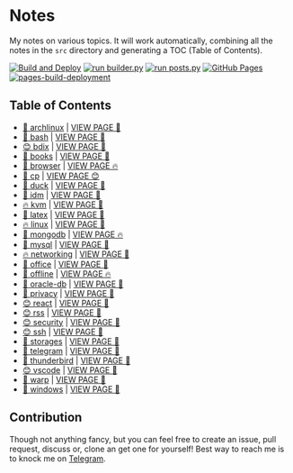 # Notes

My notes on various topics. It will work automatically, combining all the notes in the `src` directory and generating a TOC (Table of Contents).

[![Build and Deploy](https://github.com/SharafatKarim/notes/actions/workflows/action.yml/badge.svg)](https://github.com/SharafatKarim/notes/actions/workflows/action.yml)
[![run builder.py](https://github.com/SharafatKarim/notes/actions/workflows/action.yml/badge.svg)](https://github.com/SharafatKarim/notes/actions/workflows/action.yml)
[![run posts.py](https://github.com/SharafatKarim/notes/actions/workflows/posts.yml/badge.svg)](https://github.com/SharafatKarim/notes/actions/workflows/posts.yml)
[![GitHub Pages](https://github.com/SharafatKarim/notes/actions/workflows/gh-pages.yml/badge.svg)](https://github.com/SharafatKarim/notes/actions/workflows/gh-pages.yml)
[![pages-build-deployment](https://github.com/SharafatKarim/notes/actions/workflows/pages/pages-build-deployment/badge.svg)](https://github.com/SharafatKarim/notes/actions/workflows/pages/pages-build-deployment)


## Table of Contents

- [🤖 archlinux](src/archlinux.md) | <a href='https://sharafat.is-a.dev/notes/archlinux' target='_blank'>VIEW PAGE 🎉</a>
- [🎸 bash](src/bash.md) | <a href='https://sharafat.is-a.dev/notes/bash' target='_blank'>VIEW PAGE 🤖</a>
- [😊 bdix](src/bdix.md) | <a href='https://sharafat.is-a.dev/notes/bdix' target='_blank'>VIEW PAGE 🎉</a>
- [🎉 books](src/books.md) | <a href='https://sharafat.is-a.dev/notes/books' target='_blank'>VIEW PAGE 🌈</a>
- [🤖 browser](src/browser.md) | <a href='https://sharafat.is-a.dev/notes/browser' target='_blank'>VIEW PAGE 🔥</a>
- [🎉 cp](src/cp.md) | <a href='https://sharafat.is-a.dev/notes/cp' target='_blank'>VIEW PAGE 😊</a>
- [🌈 duck](src/duck.md) | <a href='https://sharafat.is-a.dev/notes/duck' target='_blank'>VIEW PAGE 🎉</a>
- [🌈 idm](src/idm.md) | <a href='https://sharafat.is-a.dev/notes/idm' target='_blank'>VIEW PAGE 👾</a>
- [🔥 kvm](src/kvm.md) | <a href='https://sharafat.is-a.dev/notes/kvm' target='_blank'>VIEW PAGE 🚀</a>
- [🚀 latex](src/latex.md) | <a href='https://sharafat.is-a.dev/notes/latex' target='_blank'>VIEW PAGE 👾</a>
- [🔥 linux](src/linux.md) | <a href='https://sharafat.is-a.dev/notes/linux' target='_blank'>VIEW PAGE 🚀</a>
- [🚀 mongodb](src/mongodb.md) | <a href='https://sharafat.is-a.dev/notes/mongodb' target='_blank'>VIEW PAGE 🔥</a>
- [👾 mysql](src/mysql.md) | <a href='https://sharafat.is-a.dev/notes/mysql' target='_blank'>VIEW PAGE 👾</a>
- [🔥 networking](src/networking.md) | <a href='https://sharafat.is-a.dev/notes/networking' target='_blank'>VIEW PAGE 👾</a>
- [🌟 office](src/office.md) | <a href='https://sharafat.is-a.dev/notes/office' target='_blank'>VIEW PAGE 🌈</a>
- [🤖 offline](src/offline.md) | <a href='https://sharafat.is-a.dev/notes/offline' target='_blank'>VIEW PAGE 🔥</a>
- [🚀 oracle-db](src/oracle-db.md) | <a href='https://sharafat.is-a.dev/notes/oracle-db' target='_blank'>VIEW PAGE 🌟</a>
- [🌟 privacy](src/privacy.md) | <a href='https://sharafat.is-a.dev/notes/privacy' target='_blank'>VIEW PAGE 🌟</a>
- [😊 react](src/react.md) | <a href='https://sharafat.is-a.dev/notes/react' target='_blank'>VIEW PAGE 🚀</a>
- [😊 rss](src/rss.md) | <a href='https://sharafat.is-a.dev/notes/rss' target='_blank'>VIEW PAGE 🍕</a>
- [😊 security](src/security.md) | <a href='https://sharafat.is-a.dev/notes/security' target='_blank'>VIEW PAGE 🍕</a>
- [😊 ssh](src/ssh.md) | <a href='https://sharafat.is-a.dev/notes/ssh' target='_blank'>VIEW PAGE 🤖</a>
- [👾 storages](src/storages.md) | <a href='https://sharafat.is-a.dev/notes/storages' target='_blank'>VIEW PAGE 👾</a>
- [👾 telegram](src/telegram.md) | <a href='https://sharafat.is-a.dev/notes/telegram' target='_blank'>VIEW PAGE 🎉</a>
- [🍕 thunderbird](src/thunderbird.md) | <a href='https://sharafat.is-a.dev/notes/thunderbird' target='_blank'>VIEW PAGE 🎉</a>
- [😊 vscode](src/vscode.md) | <a href='https://sharafat.is-a.dev/notes/vscode' target='_blank'>VIEW PAGE 🍕</a>
- [🚀 warp](src/warp.md) | <a href='https://sharafat.is-a.dev/notes/warp' target='_blank'>VIEW PAGE 🎸</a>
- [🌟 windows](src/windows.md) | <a href='https://sharafat.is-a.dev/notes/windows' target='_blank'>VIEW PAGE 🚀</a>

## Contribution

Though not anything fancy, but you can feel free to create an issue, pull request, discuss or, clone an get one for yourself!
Best way to reach me is to knock me on [Telegram](https://t.me/SharafatKarim).


